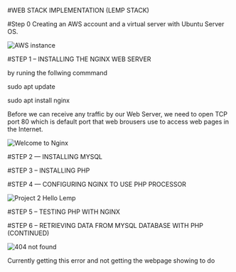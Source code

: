 #WEB STACK IMPLEMENTATION (LEMP STACK)

#Step 0
 Creating an AWS account and a virtual server with Ubuntu Server OS.
 
 ![AWS instance](https://user-images.githubusercontent.com/117018714/199856250-5d9d4d28-d542-4a0f-a785-48ba5c07374b.PNG)

#STEP 1 – INSTALLING THE NGINX WEB SERVER

by runing the follwing commmand 

sudo apt update

sudo apt install nginx

Before we can receive any traffic by our Web Server, we need to open TCP port 80 which is default port that web brousers use to access web pages in the Internet.

![Welcome to Nginx](https://user-images.githubusercontent.com/117018714/199857755-5f895269-df96-4b87-8760-a231c54f06a3.PNG)

#STEP 2 — INSTALLING MYSQL

#STEP 3 – INSTALLING PHP

#STEP 4 — CONFIGURING NGINX TO USE PHP PROCESSOR

![Project 2 Hello Lemp](https://user-images.githubusercontent.com/117018714/199859010-a746ff8f-4a9e-49e1-a679-ccd66c8c9d18.PNG)

#STEP 5 – TESTING PHP WITH NGINX

#STEP 6 – RETRIEVING DATA FROM MYSQL DATABASE WITH PHP (CONTINUED)


![404 not found](https://user-images.githubusercontent.com/117018714/199859449-21656e97-f8c1-4bc0-8a3d-86cff1eca2e8.PNG)

Currently getting this error and not getting the webpage showing to do
